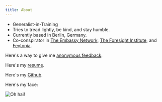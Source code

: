 ```yaml
---
title: About
---
```


- Generalist-in-Training
- Tries to tread lightly, be kind, and stay humble.
- Currently based in Berlin, Germany.
- Co-conspirator in [The Embassy Network](https://embassynetwork.com/), [The Foresight Institute](https://foresight.org/), and [Feytopia](https://feytopia.com/).

Here's a way to give me [anonymous feedback](https://www.admonymous.co/dangirsh).

Here's my [resume](../doc/resume.pdf).

Here's my [Github](https://github.com/dangirsh/).

Here's my face:

![](../img/headshot.jpeg "Oh hai!")

